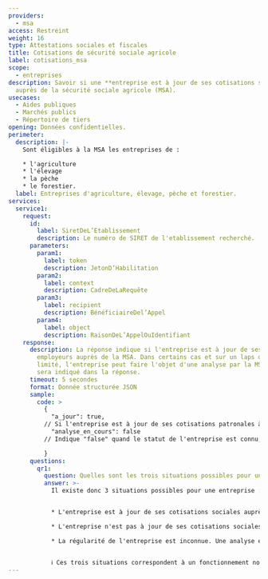 ```yaml
---
providers:
  - msa
access: Restreint
weight: 16
type: Attestations sociales et fiscales
title: Cotisations de sécurité sociale agricole
label: cotisations_msa
scope:
  - entreprises
description: Savoir si une **entreprise est à jour de ses cotisations sociales**
  auprès de la sécurité sociale agricole (MSA).
usecases:
  - Aides publiques
  - Marchés publics
  - Répertoire de tiers
opening: Données confidentielles.
perimeter:
  description: |-
    Sont éligibles à la MSA les entreprises de : 

    * l'agriculture
    * l'élevage
    * la pèche
    * le forestier.
  label: Entreprises d'agriculture, élevage, pèche et forestier.
services:
  service1:
    request:
      id:
        label: SiretDeL’Etablissement
        description: Le numéro de SIRET de l'etablissement recherché.
      parameters:
        param1:
          label: token
          description: JetonD’Habilitation
        param2:
          label: context
          description: CadreDeLaRequête
        param3:
          label: recipient
          description: BénéficiaireDel’Appel
        param4:
          label: object
          description: RaisonDeL’AppelOuIdentifiant
    response:
      description: La réponse indique si l'entreprise est à jour de ses cotisations
        employeurs auprès de la MSA. Dans certains cas et sur un laps de temps
        limité, l'entreprise peut faire l'objet d'une analyse par la MSA, ce qui
        sera indiqué dans la réponse.
      timeout: 5 secondes
      format: Donnée structurée JSON
      sample:
        code: >
          {
            "a_jour": true,
          // Si l'entreprise est à jour de ses cotisations patronales à la MSA, la réponse seral "true", à l'inverse, si l'entreprise n'est pas à jour, la réponse sera "false". Dans certains cas, le statut de l'entreprise est inconnu, une analyse est à effectuer, alors ce champ indiquera "null".
            "analyse_en_cours": false
          // Indique "false" quand le statut de l'entreprise est connu, autrement, indique "true" si justement, une analyse est en cours.

          }
      questions:
        qr1:
          question: Quelles sont les trois situations possibles pour une entreprise ?
          answer: >-
            Il existe donc 3 situations possibles pour une entreprise :


            * L'entreprise est à jour de ses cotisations sociales auprès de la MSA.

            * L'entreprise n'est pas à jour de ses cotisations sociales.

            * La régularité de l'entreprise est inconnue. Une analyse est à effectuer par un agent caisse de la MSA pour savoir si le débiteur est à jour ou pas.


            ℹ️ Ces trois situations correspondent à un fonctionnement normal de l'endpoint, quand il n'y a pas d'erreur à signaler. S'il y a une erreur, les champs seront vides et un code erreur HTTP vous sera envoyé.
---
```

